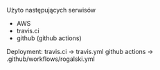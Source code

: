 Użyto następujących serwisów
- AWS
- travis.ci
- github (github actions)

Deployment:
 travis.ci -> travis.yml
 github actions -> .github/workflows/rogalski.yml
 
